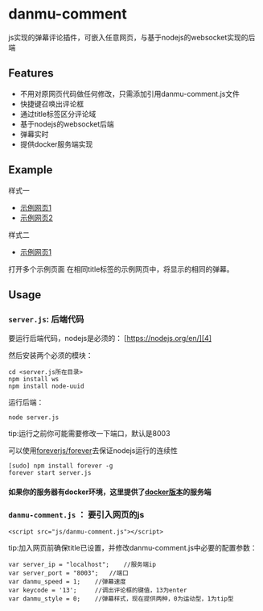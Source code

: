 # danmu-comment
js实现的弹幕评论插件，可嵌入任意网页，与基于nodejs的websocket实现的后端

## Features
 - 不用对原网页代码做任何修改，只需添加引用danmu-comment.js文件
 - 快捷键召唤出评论框
 - 通过title标签区分评论域
 - 基于nodejs的websocket后端
 - 弹幕实时
 - 提供docker服务端实现
 
## Example
样式一

- [示例网页1][1]
- [示例网页2][2]

样式二

 - [示例网页1][3]
 
打开多个示例页面
在相同title标签的示例网页中，将显示的相同的弹幕。

## Usage
### `server.js`: 后端代码

要运行后端代码，nodejs是必须的：
[https://nodejs.org/en/][4]

然后安装两个必须的模块：
``` ruleslanguage
cd <server.js所在目录>
npm install ws
npm install node-uuid
```

运行后端：
``` ruleslanguage
node server.js
```
tip:运行之前你可能需要修改一下端口，默认是8003

可以使用[foreverjs/forever][5]去保证nodejs运行的连续性
``` ruleslanguage
[sudo] npm install forever -g
forever start server.js
```
#### 如果你的服务器有docker环境，这里提供了[docker版本][6]的服务端

### `danmu-comment.js` ： 要引入网页的js

``` vbscript-html
<script src="js/danmu-comment.js"></script>
```
tip:加入网页前确保title已设置，并修改danmu-comment.js中必要的配置参数：

``` ruleslanguage
var server_ip = "localhost";	//服务端ip
var server_port = "8003";	//端口
var danmu_speed = 1;	//弹幕速度
var keycode = '13';		//调出评论框的键值，13为enter
var danmu_style = 0;	//弹幕样式，现在提供两种，0为运动型，1为tip型
```


  [1]: http://renfuheng.com/nodejs/danmu/index.html
  [2]: http://renfuheng.com/nodejs/danmu/index2.html
  [3]: http://renfuheng.com/nodejs/danmu/index3.html
  [4]: https://nodejs.org/en/
  [5]: https://github.com/foreverjs/forever
  [6]: https://github.com/zhizuqiu/danmu-comment/tree/master/docker
